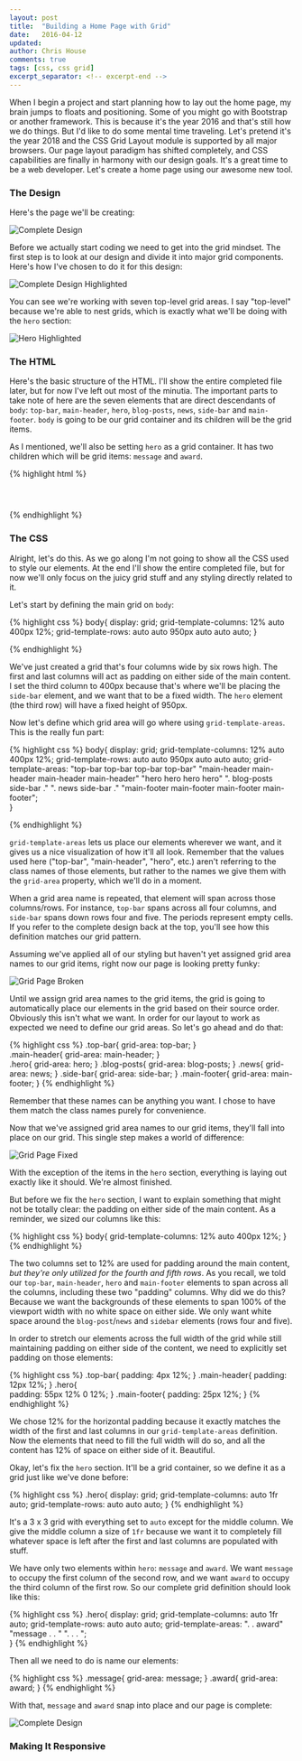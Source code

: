 ```yaml
---
layout: post
title:  "Building a Home Page with Grid"
date:   2016-04-12
updated: 
author: Chris House
comments: true
tags: [css, css grid]
excerpt_separator: <!-- excerpt-end -->
---
```


When I begin a project and start planning how to lay out the home page, my brain jumps to floats and positioning. Some of you might go with Bootstrap or another framework. This is because it's the year 2016 and that's still how we do things. But I'd like to do some mental time traveling. Let's pretend it's the year 2018 and the CSS Grid Layout module is supported by all major browsers. Our page layout paradigm has shifted completely, and CSS capabilities are finally in harmony with our design goals. It's a great time to be a web developer. Let's create a home page using our awesome new tool.<!-- excerpt-end -->

### The Design

Here's the page we'll be creating:

![Complete Design](/images/grid-page-complete.jpg)

Before we actually start coding we need to get into the grid mindset. The first step is to look at our design and divide it into major grid components. Here's how I've chosen to do it for this design:

![Complete Design Highlighted](/images/grid-page-highlight.jpg)

You can see we're working with seven top-level grid areas. I say "top-level" because we're able to nest grids, which is exactly what we'll be doing with the `hero` section:

![Hero Highlighted](/images/grid-page-hero-highlight.jpg)

### The HTML

Here's the basic structure of the HTML. I'll show the entire completed file later, but for now I've left out most of the minutia. The important parts to take note of here are the seven elements that are direct descendants of `body`: `top-bar`, `main-header`, `hero`, `blog-posts`, `news`, `side-bar` and `main-footer`. `body` is going to be our grid container and its children will be the grid items.

As I mentioned, we'll also be setting `hero` as a grid container. It has two children which will be grid items: `message` and `award`.

{% highlight html %}
<body>

  <header class="top-bar">
    <!-- social links and contact info -->
  </header>

  <header class="main-header">
    <!-- logo and main navigation -->
  </header>

  <section class="hero">
    <div class="message">
      <!-- circular element -->
    </div>
    <div class="award">    
      <!-- award image and quote -->			
    </div>
  </section>

  <section class="blog-posts">
    <!-- blog posts and excerpts -->
  </section>

  <section class="news">
    <!-- news headlines and excerpts -->
  </section>

  <aside class="side-bar">
    <!-- critter of the month info -->
  </aside>

  <footer class="main-footer">
    <!-- footer menu and copyright -->
  </footer>

</body>  
{% endhighlight %} 

### The CSS

Alright, let's do this. As we go along I'm not going to show all the CSS used to style our elements. At the end I'll show the entire completed file, but for now we'll only focus on the juicy grid stuff and any styling directly related to it.

Let's start by defining the main grid on `body`:

{% highlight css %}
body{
  display: grid;
  grid-template-columns: 12% auto 400px 12%;
  grid-template-rows: auto auto 950px auto auto auto;
}

{% endhighlight %}

We've just created a grid that's four columns wide by six rows high. The first and last columns will act as padding on either side of the main content. I set the third column to 400px because that's where we'll be placing the `side-bar` element, and we want that to be a fixed width. The `hero` element (the third row) will have a fixed height of 950px.

Now let's define which grid area will go where using `grid-template-areas`. This is the really fun part:

{% highlight css %}
body{
  display: grid;
  grid-template-columns: 12% auto 400px 12%;
  grid-template-rows: auto auto 950px auto auto auto;
  grid-template-areas: "top-bar     top-bar     top-bar     top-bar"
                       "main-header main-header main-header main-header"
                       "hero        hero        hero        hero"
                       ".           blog-posts  side-bar    ."
                       ".           news        side-bar    ."
                       "main-footer main-footer main-footer main-footer";  
}

{% endhighlight %}

`grid-template-areas` lets us place our elements wherever we want, and it gives us a nice visualization of how it'll all look. Remember that the values used here ("top-bar", "main-header", "hero", etc.) aren't referring to the class names of those elements, but rather to the names we give them with the `grid-area` property, which we'll do in a moment.

When a grid area name is repeated, that element will span across those columns/rows. For instance, `top-bar` spans across all four columns, and `side-bar` spans down rows four and five. The periods represent empty cells. If you refer to the complete design back at the top, you'll see how this definition matches our grid pattern.

Assuming we've applied all of our styling but haven't yet assigned grid area names to our grid items, right now our page is looking pretty funky:

![Grid Page Broken](/images/grid-page-broken.jpg)

Until we assign grid area names to the grid items, the grid is going to automatically place our elements in the grid based on their source order. Obviously this isn't what we want. In order for our layout to work as expected we need to define our grid areas. So let's go ahead and do that:

{% highlight css %}
.top-bar{
  grid-area: top-bar;
}	
.main-header{
  grid-area: main-header;
}	
.hero{
  grid-area: hero;
}
.blog-posts{
  grid-area: blog-posts;
}
.news{
  grid-area: news;
}
.side-bar{
  grid-area: side-bar;
}
.main-footer{
  grid-area: main-footer;
}
{% endhighlight %}	

Remember that these names can be anything you want. I chose to have them match the class names purely for convenience. 

Now that we've assigned grid area names to our grid items, they'll fall into place on our grid. This single step makes a world of difference:

![Grid Page Fixed](/images/grid-page-fixed.jpg)

With the exception of the items in the `hero` section, everything is laying out exactly like it should. We're almost finished. 

But before we fix the `hero` section, I want to explain something that might not be totally clear: the padding on either side of the main content. As a reminder, we sized our columns like this:

{% highlight css %}
body{
  grid-template-columns: 12% auto 400px 12%;
}
{% endhighlight %}

The two columns set to 12% are used for padding around the main content, *but they're only utilized for the fourth and fifth rows*. As you recall, we told our `top-bar`, `main-header`, `hero` and `main-footer` elements to span across all the columns, including these two "padding" columns. Why did we do this? Because we want the backgrounds of these elements to span 100% of the viewport width with no white space on either side. We only want white space around the `blog-post`/`news` and `sidebar` elements (rows four and five).

In order to stretch our elements across the full width of the grid while still maintaining padding on either side of the content, we need to explicitly set padding on those elements:

{% highlight css %}
.top-bar{
  padding: 4px 12%;	
}
.main-header{
  padding: 12px 12%;
}
.hero{	
  padding: 55px 12% 0 12%;
}
.main-footer{
  padding: 25px 12%;
}
{% endhighlight %}

We chose 12% for the horizontal padding because it exactly matches the width of the first and last columns in our `grid-template-areas` definition. Now the elements that need to fill the full width will do so, and all the content has 12% of space on either side of it. Beautiful.

Okay, let's fix the `hero` section. It'll be a grid container, so we define it as a grid just like we've done before:

{% highlight css %}
.hero{
  display: grid;
  grid-template-columns: auto 1fr auto;
  grid-template-rows: auto auto auto;
 }
{% endhighlight %}

It's a 3 x 3 grid with everything set to `auto` except for the middle column. We give the middle column a size of `1fr` because we want it to completely fill whatever space is left after the first and last columns are populated with stuff.

We have only two elements within `hero`: `message` and `award`. We want `message` to occupy the first column of the second row, and we want `award` to occupy the third column of the first row. So our complete grid definition should look like this:

{% highlight css %}
.hero{
  display: grid;
  grid-template-columns: auto 1fr auto;
  grid-template-rows: auto auto auto;
  grid-template-areas: ".       .  award"
                       "message .  .    "
                       ".       .  .    ";  
 }
{% endhighlight %}

Then all we need to do is name our elements:

{% highlight css %}
.message{
  grid-area: message;
}
.award{
  grid-area: award;
}
{% endhighlight %}

With that, `message` and `award` snap into place and our page is complete:

![Complete Design](/images/grid-page-complete.jpg)

### Making It Responsive
